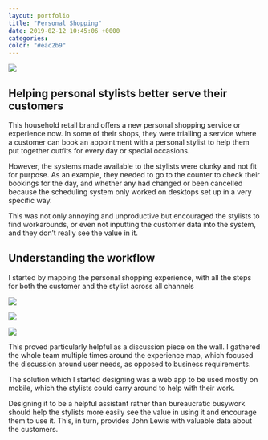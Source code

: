 ```yaml
---
layout: portfolio
title: "Personal Shopping"
date: 2019-02-12 10:45:06 +0000
categories:
color: "#eac2b9"
---
```


![](03-083d8f3d-8420-4c17-b155-364bcdff39b3.png)

## Helping personal stylists better serve their customers

This household retail brand offers a new personal shopping service or experience now. In some of their shops, they were trialling a service where a customer can book an appointment with a personal stylist to help them put together outfits for every day or special occasions.

However, the systems made available to the stylists were clunky and not fit for purpose. As an example, they needed to go to the counter to check their bookings for the day, and whether any had changed or been cancelled because the scheduling system only worked on desktops set up in a very specific way.

This was not only annoying and unproductive but encouraged the stylists to find workarounds, or even not inputting the customer data into the system, and they don’t really see the value in it.

## Understanding the workflow

I started by mapping the personal shopping experience, with all the steps for both the customer and the stylist across all channels

![](IMG_20190305_163128-8d2d56e6-1516-4b4e-b625-684e8892cd91.jpg)

![](IMG_20190318_121624-edb921b0-3b5e-42e8-b15a-f4db80956dd6.jpg)

![](IMG_20190322_152031-8269ce00-fa50-4548-9b52-6d76a4cdd1b3.jpg)

This proved particularly helpful as a discussion piece on the wall. I gathered the whole team multiple times around the experience map, which focused the discussion around user needs, as opposed to business requirements.

The solution which I started designing was a web app to be used mostly on mobile, which the stylists could carry around to help with their work.

Designing it to be a helpful assistant rather than bureaucratic busywork should help the stylists more easily see the value in using it and encourage them to use it. This, in turn, provides John Lewis with valuable data about the customers.
